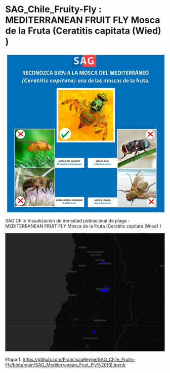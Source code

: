 # SAG_Chile_Fruity-Fly : MEDITERRANEAN FRUIT FLY Mosca de la Fruta (Ceratitis capitata  (Wied) )

<p align="center">
  
  <img src="23.jpg" width="650"/>

</p>



SAG Chile Visualización de densidad poblacional de plaga - MEDITERRANEAN FRUIT FLY Mosca de la Fruta (Ceratitis capitata  (Wied) )


<p align="center">
  
<img src="3539.png" width="640"/>

</p>


Etapa 1:
https://github.com/FranciscoReyne/SAG_Chile_Fruity-Fly/blob/main/SAG_Mediterranean_Fruit_Fly%20(3).ipynb
